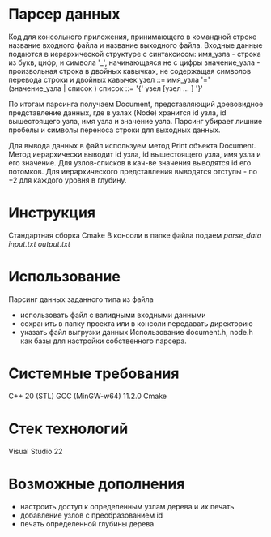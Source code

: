 # Парсер данных
Код для консольного приложения, принимающего в командной строке название входного файла и название выходного файла.
Входные данные подаются в иерархической структуре с синтаксисом:
имя_узла - строка из букв, цифр, и символа '_', начинающаяся не с цифры 
значение_узла - произвольная строка в двойных кавычках, не содержащая символов перевода строки и двойных кавычек 
узел ::= имя_узла '=' (значение_узла | список ) 
список ::= '{' узел [узел ... ] '}'

По итогам парсинга получаем Document, представляющий древовидное представление данных, где в узлах (Node) хранится id узла, id вышестоящего узла, имя узла и значение узла.
Парсинг убирает лишние пробелы и символы переноса строки для выходных данных.

Для вывода данных в файл используем метод Print объекта Document.
Метод иерархически выводит id узла, id вышестоящего узла, имя узла и его значение.
Для узлов-списков в кач-ве значения выводятся id его потомков.
Для иерархического представления выводятся отступы - по +2 для каждого уровня в глубину.

# Инструкция
Стандартная сборка Cmake
В консоли в папке файла подаем _parse_data_ _input.txt_ _output.txt_

# Использование
Парсинг данных заданного типа из файла
- использовать файл с валидными входными данными
- сохранить в папку проекта или в консоли передавать директорию
- указать файл выгрузки данных
Использование document.h, node.h как базы для настройки собственного парсера.

# Системные требования
C++ 20 (STL) GCC (MinGW-w64) 11.2.0
Cmake

# Стек технологий
Visual Studio 22

# Возможные дополнения
- настроить доступ к определенным узлам дерева и их печать
- добавление узлов с преобразованием id
- печать определенной глубины дерева

